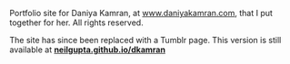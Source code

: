 Portfolio site for Daniya Kamran, at www.daniyakamran.com, that I put together for her. All rights reserved.

The site has since been replaced with a Tumblr page. This version is still available at **[neilgupta.github.io/dkamran](http://neilgupta.github.io/dkamran)**
